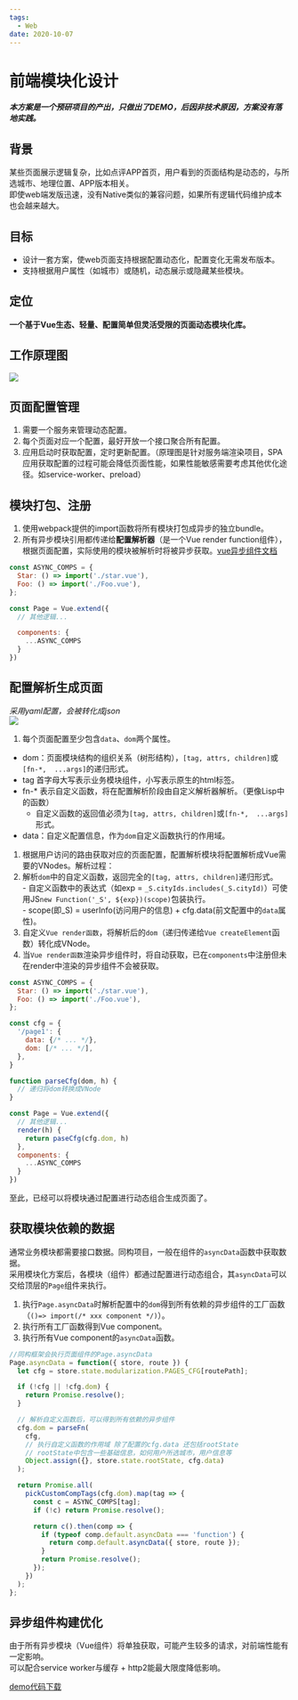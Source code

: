 ```yaml
---
tags:
  - Web
date: 2020-10-07
---
```


# 前端模块化设计

***本方案是一个预研项目的产出，只做出了DEMO，后因非技术原因，方案没有落地实践。***  

## 背景
某些页面展示逻辑复杂，比如点评APP首页，用户看到的页面结构是动态的，与所选城市、地理位置、APP版本相关。  
即使web端发版迅速，没有Native类似的兼容问题，如果所有逻辑代码维护成本也会越来越大。  

## 目标
- 设计一套方案，使web页面支持根据配置动态化，配置变化无需发布版本。  
- 支持根据用户属性（如城市）或随机，动态展示或隐藏某些模块。  

## 定位
**一个基于Vue生态、轻量、配置简单但灵活受限的页面动态模块化库。**  

## 工作原理图
![](./image1.png)   

## 页面配置管理
1. 需要一个服务来管理动态配置。  
1. 每个页面对应一个配置，最好开放一个接口聚合所有配置。  
1. 应用启动时获取配置，定时更新配置。（原理图是针对服务端渲染项目，SPA应用获取配置的过程可能会降低页面性能，如果性能敏感需要考虑其他优化途径。如service-worker、preload）  

## 模块打包、注册
1. 使用webpack提供的import函数将所有模块打包成异步的独立bundle。  
1. 所有异步模块引用都传递给**配置解析器**（是一个Vue render function组件），根据页面配置，实际使用的模块被解析时将被异步获取。[vue异步组件文档](https://cn.vuejs.org/v2/guide/components-dynamic-async.html#%E5%BC%82%E6%AD%A5%E7%BB%84%E4%BB%B6)  

```js
const ASYNC_COMPS = {
  Star: () => import('./star.vue'),
  Foo: () => import('./Foo.vue'),
};

const Page = Vue.extend({
  // 其他逻辑...

  components: {
  	...ASYNC_COMPS
  }
})
```

## 配置解析生成页面
*采用yaml配置，会被转化成json*  
![](./image2.png)  

1. 每个页面配置至少包含`data`、`dom`两个属性。  
  - dom：页面模块结构的组织关系（树形结构），`[tag, attrs, children]`或`[fn-*,  ...args]`的递归形式。  
  - tag 首字母大写表示业务模块组件，小写表示原生的html标签。  
  - fn-* 表示自定义函数，将在配置解析阶段由自定义解析器解析。（更像Lisp中的函数）  
    - 自定义函数的返回值必须为`[tag, attrs, children]`或`[fn-*,  ...args]`形式。  
  - data：自定义配置信息，作为`dom`自定义函数执行的作用域。  

1. 根据用户访问的路由获取对应的页面配置，配置解析模块将配置解析成Vue需要的VNodes。解析过程：  
  1. 解析`dom`中的自定义函数，返回完全的`[tag, attrs, children]`递归形式。  
    - 自定义函数中的表达式（如exp = `_S.cityIds.includes(_S.cityId)`）可使用JS`new Function('_S', ${exp})(scope)`包装执行。  
    - scope(即_S) = userInfo(访问用户的信息) + cfg.data(前文配置中的`data`属性)。  
  1. 自定义`Vue render函数`，将解析后的`dom`（递归传递给`Vue createElement`函数）转化成VNode。  
1. 当`Vue render函数`渲染异步组件时，将自动获取，已在`components`中注册但未在render中渲染的异步组件不会被获取。  

```js
const ASYNC_COMPS = {
  Star: () => import('./star.vue'),
  Foo: () => import('./Foo.vue'),
};

const cfg = {
  '/page1': {
    data: {/* ... */},
    dom: [/* ... */],
  },
}

function parseCfg(dom, h) {
  // 递归将dom转换成VNode
}

const Page = Vue.extend({
  // 其他逻辑...
  render(h) {
    return paseCfg(cfg.dom, h)
  },
  components: {
  	...ASYNC_COMPS
  }
})
```

至此，已经可以将模块通过配置进行动态组合生成页面了。  

## 获取模块依赖的数据
通常业务模块都需要接口数据。同构项目，一般在组件的`asyncData`函数中获取数据。  
采用模块化方案后，各模块（组件）都通过配置进行动态组合，其`asyncData`可以交给顶层的`Page`组件来执行。  
1. 执行`Page.asyncData`时解析配置中的`dom`得到所有依赖的异步组件的工厂函数（`()=> import(/* xxx component */)`）。  
1. 执行所有工厂函数得到Vue component。  
1. 执行所有Vue component的`asyncData`函数。  

```js
//同构框架会执行页面组件的Page.asyncData
Page.asyncData = function({ store, route }) {
  let cfg = store.state.modularization.PAGES_CFG[routePath];

  if (!cfg || !cfg.dom) {
    return Promise.resolve();
  }

  // 解析自定义函数后，可以得到所有依赖的异步组件
  cfg.dom = parseFn(
    cfg,
    // 执行自定义函数的作用域 除了配置的cfg.data 还包括rootState
    // rootState中包含一些基础信息，如何用户所选城市，用户信息等
    Object.assign({}, store.state.rootState, cfg.data)
  );

  return Promise.all(
    pickCustomCompTags(cfg.dom).map(tag => {
      const c = ASYNC_COMPS[tag];
      if (!c) return Promise.resolve();

      return c().then(comp => {
        if (typeof comp.default.asyncData === 'function') {
          return comp.default.asyncData({ store, route });
        }
        return Promise.resolve();
      });
    })
  );
};
```

## 异步组件构建优化
由于所有异步模块（Vue组件）将单独获取，可能产生较多的请求，对前端性能有一定影响。  
可以配合service worker与缓存 + http2能最大限度降低影响。  

[demo代码下载](https://github.com/hughfenghen/hughfenghen.github.io/blob/blog/docs/fe/modularization/modularization.zip)
